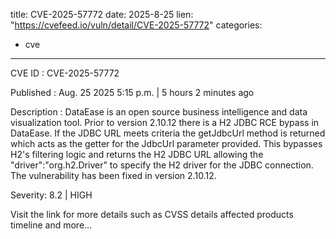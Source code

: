  
title: CVE-2025-57772
date: 2025-8-25
lien: "https://cvefeed.io/vuln/detail/CVE-2025-57772"
categories:
  - cve
---

CVE ID : CVE-2025-57772

Published :  Aug. 25
2025
5:15 p.m. | 5 hours
2 minutes ago

Description : DataEase is an open source business intelligence and data visualization tool. Prior to version 2.10.12
there is a H2 JDBC RCE bypass in DataEase. If the JDBC URL meets criteria
the getJdbcUrl method is returned
which acts as the getter for the JdbcUrl parameter provided. This bypasses H2's filtering logic and returns the H2 JDBC URL
allowing the "driver":"org.h2.Driver" to specify the H2 driver for the JDBC connection. The vulnerability has been fixed in version 2.10.12.

Severity: 8.2 | HIGH

Visit the link for more details
such as CVSS details
affected products
timeline
and more...
